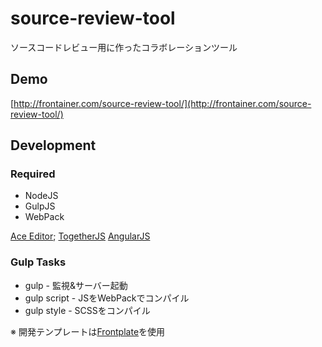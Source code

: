 source-review-tool
==================

ソースコードレビュー用に作ったコラボレーションツール

## Demo
[http://frontainer.com/source-review-tool/](http://frontainer.com/source-review-tool/)

## Development

### Required

* NodeJS
* GulpJS
* WebPack

[Ace Editor](http://ace.c9.io/#nav=about);
[TogetherJS](https://togetherjs.com/)
[AngularJS](https://angularjs.org/)

### Gulp Tasks

* gulp - 監視&サーバー起動
* gulp script - JSをWebPackでコンパイル
* gulp style - SCSSをコンパイル

※ 開発テンプレートは[Frontplate](https://github.com/frontainer/frontplate)を使用